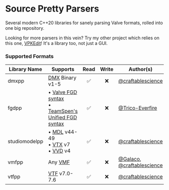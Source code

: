 # Source Pretty Parsers
Several modern C++20 libraries for sanely parsing Valve formats, rolled into one big repository.

Looking for more parsers in this vein? Try my other project which relies on this one,
[VPKEdit](https://github.com/craftablescience/VPKEdit)! It's a library too, not just a GUI.

### Supported Formats

| Library Name  | Supports                                                                                                                                                                                                     | Read | Write | Author(s)                                                                                      |
|---------------|--------------------------------------------------------------------------------------------------------------------------------------------------------------------------------------------------------------|:----:|:-----:|------------------------------------------------------------------------------------------------|
| dmxpp         | [DMX](https://developer.valvesoftware.com/wiki/DMX) Binary v1-5                                                                                                                                              |  ✅   |   ❌   | [@craftablescience](https://github.com/craftablescience)                                       |
| fgdpp         | &bull; [Valve FGD syntax](https://developer.valvesoftware.com/wiki/FGD)<br>&bull; [TeamSpen's Unified FGD syntax](https://github.com/TeamSpen210/HammerAddons/wiki/Unified-FGD)                              |  ✅   |   ❌   | [@Trico-Everfire](https://github.com/Trico-Everfire)                                           |
| studiomodelpp | &bull; [MDL](https://developer.valvesoftware.com/wiki/MDL_(Source)) v44-49<br>&bull; [VTX](https://developer.valvesoftware.com/wiki/VTX) v7<br>&bull; [VVD](https://developer.valvesoftware.com/wiki/VVD) v4 |  ✅   |   ❌   | [@craftablescience](https://github.com/craftablescience)                                       |
| vmfpp         | Any [VMF](https://developer.valvesoftware.com/wiki/VMF_(Valve_Map_Format))                                                                                                                                   |  ✅   |   ❌   | [@Galaco](https://github.com/Galaco), [@craftablescience](https://github.com/craftablescience) |
| vtfpp         | [VTF](https://developer.valvesoftware.com/wiki/VTF_(Valve_Texture_Format)) v7.0-7.6                                                                                                                          |  ✅   |   ❌   | [@craftablescience](https://github.com/craftablescience)                                       |
